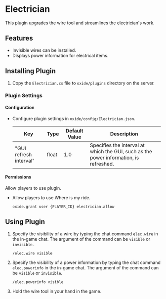 # Electrician

This plugin upgrades the wire tool and streamlines the electrician's work.

## Features

- Invisible wires can be installed.
- Displays power information for electrical items.

## Installing Plugin

1. Copy the `Electrician.cs` file to `oxide/plugins` directory on the server.

### Plugin Settings

#### Configuration

- Configure plugin settings in `oxide/config/Electrician.json`.

    | Key | Type | Default Value  | Description |
    | --- | --- | --- | --- |
    | "GUI refresh interval" | float | 1.0 | Specifies the interval at which the GUI, such as the power information, is refreshed. |

#### Permissions

Allow players to use plugin.

- Allow players to use Where is my ride.
    ```
    oxide.grant user {PLAYER_ID} electrician.allow
    ```

## Using Plugin

1. Specify the visibility of a wire by typing the chat command `elec.wire` in the in-game chat. The argument of the command can be `visible` or `invisible`.

    ```
    /elec.wire visible
    ```

1. Specify the visibility of a power information by typing the chat command `elec.powerinfo` in the in-game chat. The argument of the command can be `visible` or `invisible`.

    ```
    /elec.powerinfo visible
    ```

1. Hold the wire tool in your hand in the game.
